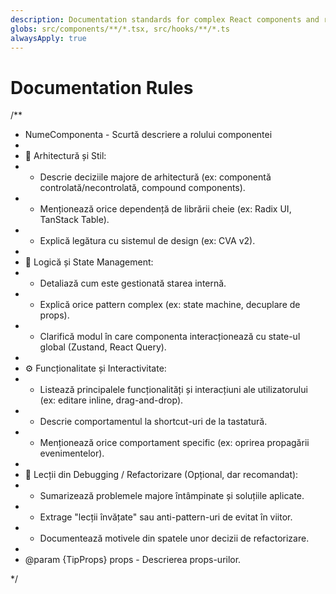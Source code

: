 ```yaml
---
description: Documentation standards for complex React components and refactored features
globs: src/components/**/*.tsx, src/hooks/**/*.ts
alwaysApply: true
---
```


# Documentation Rules

/**
 * NumeComponenta - Scurtă descriere a rolului componentei
 * 
 * 🎨 Arhitectură și Stil:
 * - Descrie deciziile majore de arhitectură (ex: componentă controlată/necontrolată, compound components).
 * - Menționează orice dependență de librării cheie (ex: Radix UI, TanStack Table).
 * - Explică legătura cu sistemul de design (ex: CVA v2).
 * 
 * 🧠 Logică și State Management:
 * - Detaliază cum este gestionată starea internă.
 * - Explică orice pattern complex (ex: state machine, decuplare de props).
 * - Clarifică modul în care componenta interacționează cu state-ul global (Zustand, React Query).
 * 
 * ⚙️ Funcționalitate și Interactivitate:
 * - Listează principalele funcționalități și interacțiuni ale utilizatorului (ex: editare inline, drag-and-drop).
 * - Descrie comportamentul la shortcut-uri de la tastatură.
 * - Menționează orice comportament specific (ex: oprirea propagării evenimentelor).
 * 
 * 🐛 Lecții din Debugging / Refactorizare (Opțional, dar recomandat):
 * - Sumarizează problemele majore întâmpinate și soluțiile aplicate.
 * - Extrage "lecții învățate" sau anti-pattern-uri de evitat în viitor.
 * - Documentează motivele din spatele unor decizii de refactorizare.
 * 
 * @param {TipProps} props - Descrierea props-urilor.

 */